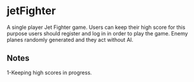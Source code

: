 # jetFighter
A single player Jet Fighter game.
Users can keep their high score for this purpose users should register and log in in order to play the game.
Enemy planes randomly generated and they act without AI.

Notes
----------------------------------------
1-Keeping high scores in progress.
